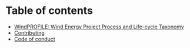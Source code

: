 # Table of contents

* [WindPROFILE: Wind Energy Project Process and Life-cycle Taxonomy](README.md)
* [Contributing](CONTRIBUTING.md)
* [Code of conduct](CODE_OF_CONDUCT.md)
